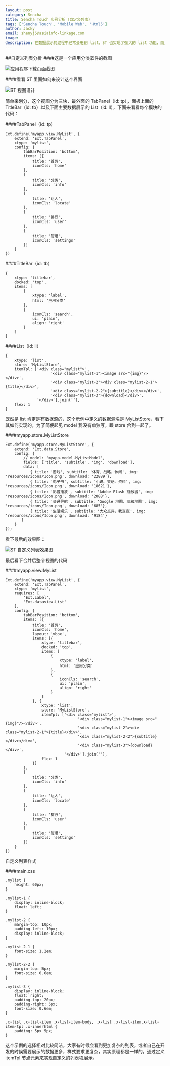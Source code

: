 ```yaml
---
layout: post
category: Sencha
title: Sencha Touch 实例分析（自定义列表）
tags: ['Sencha Touch', 'Mobile Web', 'Html5']
author: Jacky
email: shenyj5@asiainfo-linkage.com
image:
description: 在数据展示的过程中经常会用到 list，ST 也实现了强大的 list 功能，而且支持自定义扩展，满足各种丰富的数据展示。
---
```


##自定义列表分析
####这是一个应用分类软件的截图

![应用程序下载页面截图](/images/st-7.png)

####看看 ST 里面如何来设计这个界面

![ST 视图设计](/images/st-8.png)

简单来划分，这个视图分为三块，最外面的 TabPanel（id: tp），面板上面的 TitleBar（id: tb）以及下面主要数据展示的 List（id: ll），下面来看看每个模块的代码：

####TabPanel（id: tp）

	Ext.define('myapp.view.MyList', {
	    extend: 'Ext.TabPanel',
	    xtype: 'mylist',
	    config: {
	        tabBarPosition: 'bottom',
	        items: [{
	            title: '首页',
	            iconCls: 'home'
	        },
	        {
	            title: '分类',
	            iconCls: 'info'
	        },
	        {
	            title: '达人',
	            iconCls: 'locate'
	        },
	        {
	            title: '排行',
	            iconCls: 'user'
	        },
	        {
	            title: '管理',
	            iconCls: 'settings'
	        }]
	    }
	})

####TitleBar（id: tb）

	{
	    xtype: 'titlebar',
	    docked: 'top',
	    items: [
	        {
	            xtype: 'label',
	            html: '应用分类'
	        },
	        {
	            iconCls: 'search',
	            ui: 'plain',
	            align: 'right'
	        }
	    ]
	}

####List（id: ll）

	{
        xtype: 'list',
        store: 'MyListStore',
        itemTpl: ['<div class="mylist">', 
                        '<div class="mylist-1"><image src="{img}"/></div>', 
                        '<div class="mylist-2"><div class="mylist-2-1">{title}</div>', 
                        '<div class="mylist-2-2">{subtitle}</div></div>',
                        '<div class="mylist-3">{download}</div>', 
                  '</div>'].join(''),
        flex: 1
    }

既然是 list 肯定是有数据源的，这个示例中定义的数据源名是 MyListStore，看下其如何实现的，为了简便起见 model 我没有单独写，跟 store 合到一起了。

####myapp.store.MyListStore

	Ext.define('myapp.store.MyListStore', {
	    extend: 'Ext.data.Store',
	    config: {
	        // model: 'myapp.model.MyListModel',
	        fields: ['title', 'subtitle', 'img', 'download'],
	        data: [
	           { title: '游戏', subtitle: '体育、战略、休闲', img: 'resources/icons/Icon.png', download: '22889'},
	           { title: '电子书', subtitle: '小说、笑话、资料', img: 'resources/icons/Icon.png', download: '18621'},
	           { title: '影音播放', subtitle: 'Adobe Flash 播放器', img: 'resources/icons/Icon.png', download: '2088'},
	           { title: '交通导航', subtitle: 'Google 地图，高级地图', img: 'resources/icons/Icon.png', download: '685'},
	           { title: '生活娱乐', subtitle: '大众点评，我查查', img: 'resources/icons/Icon.png', download: '9184'}
	       ]
	    }
	});

看下最后的效果图：

![ST 自定义列表效果图](/images/st-9.png)

最后看下合并后整个视图的代码

####myapp.view.MyList

	Ext.define('myapp.view.MyList', {
	    extend: 'Ext.TabPanel',
	    xtype: 'mylist',
	    requires: [
	        'Ext.Label',
	        'Ext.dataview.List'
	    ],
	    config: {
	        tabBarPosition: 'bottom',
	        items: [{
	            title: '首页',
	            iconCls: 'home',
	            layout: 'vbox',
	            items: [{
	                xtype: 'titlebar',
	                docked: 'top',
	                items: [
	                    {
	                        xtype: 'label',
	                        html: '应用分类'
	                    },
	                    {
	                        iconCls: 'search',
	                        ui: 'plain',
	                        align: 'right'
	                    }
	                ]
	            }, {
	                xtype: 'list',
	                store: 'MyListStore',
	                itemTpl: ['<div class="mylist">', 
	                                '<div class="mylist-1"><image src="{img}"/></div>', 
	                                '<div class="mylist-2"><div class="mylist-2-1">{title}</div>', 
	                                '<div class="mylist-2-2">{subtitle}</div></div>',
	                                '<div class="mylist-3">{download}</div>', 
	                          '</div>'].join(''),
	                flex: 1
	            }]
	        },
	        {
	            title: '分类',
	            iconCls: 'info'
	        },
	        {
	            title: '达人',
	            iconCls: 'locate'
	        },
	        {
	            title: '排行',
	            iconCls: 'user'
	        },
	        {
	            title: '管理',
	            iconCls: 'settings'
	        }]
	    }
	})

自定义列表样式

####main.css

	.mylist {
	    height: 60px;
	}
	
	.mylist-1 {
	    display: inline-block;
	    float: left;
	}
	
	.mylist-2 {
	    margin-top: 10px;
	    padding-left: 10px;
	    display: inline-block;
	}
	
	.mylist-2-1 {
	    font-size: 1.2em;
	}
	
	.mylist-2-2 {
	    margin-top: 5px;
	    font-size: 0.6em;
	}
	
	.mylist-3 {
	    display: inline-block;
	    float: right;
	    padding-top: 20px;
	    padding-right: 5px;
	    font-size: 0.6em;
	}
	
	.x-list .x-list-item .x-list-item-body, .x-list .x-list-item.x-list-item-tpl .x-innerhtml {
	    padding: 5px 5px;
	}

这个示例的选择相对比较简洁，大家有时候会看到更加复杂的列表，或者自己在开发的时候需要展示的数据更多，样式要求更复杂，其实原理都是一样的，通过定义 itemTpl 节点元素来实现自定义的列表项展示。
